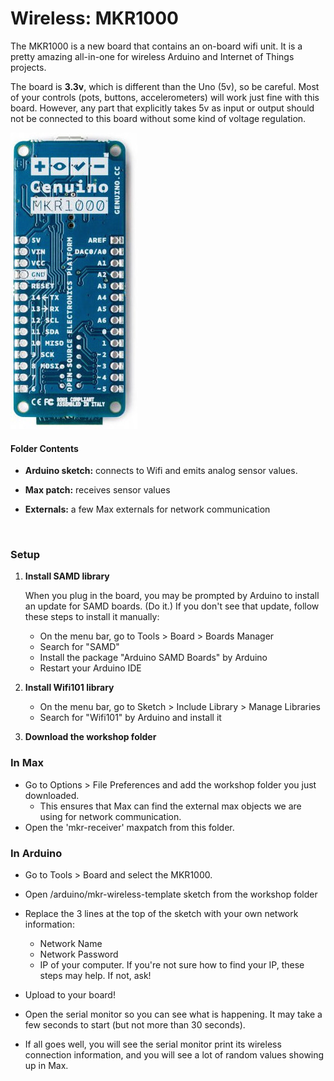 # Wireless: MKR1000

The MKR1000 is a new board that contains an on-board wifi unit. It is a pretty amazing all-in-one for wireless Arduino and Internet of Things projects.

The board is **3.3v**, which is different than the Uno (5v), so be careful. Most of your controls (pots, buttons, accelerometers) will work just fine with this board. However, any part that explicitly takes 5v as input or output should not be connected to this board without some kind of voltage regulation.

![](images/Genuino_MKR1000.jpg)

#### Folder Contents

- **Arduino sketch:** connects to Wifi and emits analog sensor values.

- **Max patch:** receives sensor values

- **Externals:** a few Max externals for network communication

  ​



### Setup

1. **Install SAMD library**

   When you plug in the board, you may be prompted by Arduino to install an update for SAMD boards. (Do it.) If you don't see that update, follow these steps to install it manually:

   - On the menu bar, go to Tools > Board > Boards Manager
   - Search for "SAMD"
   - Install the package "Arduino SAMD Boards" by Arduino
   - Restart your Arduino IDE

2. **Install Wifi101 library**

   - On the menu bar, go to Sketch > Include Library > Manage Libraries
   - Search for "Wifi101" by Arduino and install it

3. **Download the workshop folder**





### In Max

- Go to Options > File Preferences and add the workshop folder you just downloaded.
  - This ensures that Max can find the external max objects we are using for network communication.
- Open the 'mkr-receiver' maxpatch from this folder.





### In Arduino

- Go to Tools > Board and select the MKR1000.
- Open /arduino/mkr-wireless-template sketch from the workshop folder
- Replace the 3 lines at the top of the sketch with your own network information:

  - Network Name
  - Network Password
  - IP of your computer. If you're not sure how to find your IP, these steps may help. If not, ask!
- Upload to your board!
- Open the serial monitor so you can see what is happening. It may take a few seconds to start (but not more than 30 seconds).
- ​If all goes well, you will see the serial monitor print its wireless connection information, and you will see a lot of random values showing up in Max.



